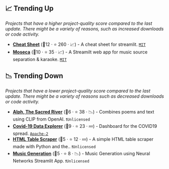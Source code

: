 ## 📈 Trending Up

_Projects that have a higher project-quality score compared to the last update. There might be a variety of reasons, such as increased downloads or code activity._

- <b><a href="https://share.streamlit.io/daniellewisdl/streamlit-cheat-sheet/master/app.py">Cheat Sheet</a></b> (🥇12 ·  ⭐ 260 · 📈) - A cheat sheet for streamlit. <code><a href="http://bit.ly/34MBwT8">MIT</a></code>
- <b><a href="https://huggingface.co/spaces/fabiogra/moseca">Moseca</a></b> (🥉10 ·  ⭐ 35 · 📈) - A Streamilt web app for music source separation & karaoke. <code><a href="http://bit.ly/34MBwT8">MIT</a></code>

## 📉 Trending Down

_Projects that have a lower project-quality score compared to the last update. There might be a variety of reasons such as decreased downloads or code activity._

- <b><a href="https://share.streamlit.io/thoppe/alph-the-sacred-river/main">Alph, The Sacred River</a></b> (🥉6 ·  ⭐ 38 · 📉) - Combines poems and text using CLIP from OpenAI. <code>❗Unlicensed</code>
- <b><a href="https://covid19.cwerner.ai/">Covid-19 Data Explorer</a></b> (🥈9 ·  ⭐ 23 · 💤) - Dashboard for the COVID19 spread. <code><a href="http://bit.ly/3nYMfla">Apache-2</a></code>
- <b><a href="https://github.com/CharlyWargnier/python-html-table-scraper">HTML Table Scraper</a></b> (🥉5 ·  ⭐ 12 · 💤) - A simple HTML table scraper made with Python and the.. <code>❗Unlicensed</code>
- <b><a href="https://neuralpiano.herokuapp.com/">Music Generation</a></b> (🥉5 ·  ⭐ 8 · 📉) - Music Generation using Neural Networks Streamlit App. <code>❗Unlicensed</code>


